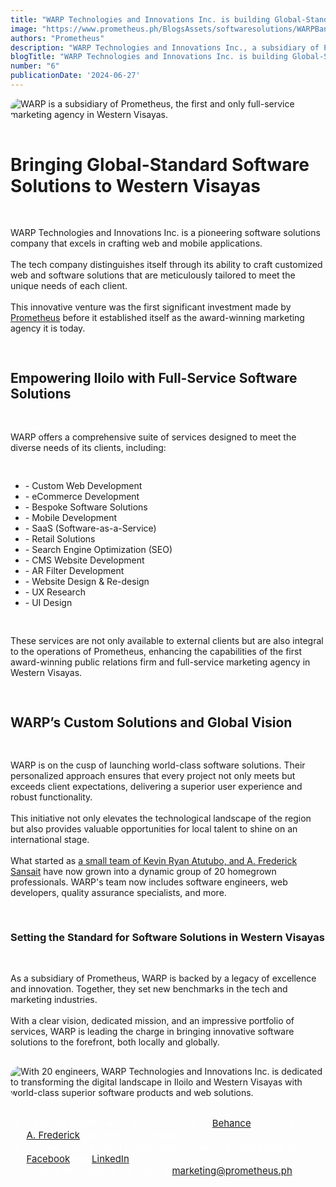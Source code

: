 ```yaml
---
title: "WARP Technologies and Innovations Inc. is building Global-Standard Software Solutions in Iloilo "
image: "https://www.prometheus.ph/BlogsAssets/softwaresolutions/WARPBanner.webp"
authors: "Prometheus"
description: "WARP Technologies and Innovations Inc., a subsidiary of Prometheus is leading the charge in bringing innovative software solutions to the forefront, both locally and globally."
blogTitle: "WARP Technologies and Innovations Inc. is building Global-Standard Software Solutions in Iloilo "
number: "6"
publicationDate: '2024-06-27'
---
```


<div style="display: flex; flex-direction: column; gap: 1rem;">
  <img src="/BlogsAssets/softwaresolutions/WARPBanner.webp" alt="WARP is a subsidiary of Prometheus, the first and only full-service marketing agency in Western Visayas." style="border-radius: 15px;">

  <h1 className="text-[#FFFFFF] font-bold text-[20px] sm:text-[35px] pt-5 pb-2">
    Bringing Global-Standard Software Solutions to Western Visayas
  </h1>
  
  <p className="text-[#FFFFFF] text-[15px] sm:text-[28px] pb-5 sm:pb-10">
    WARP Technologies and Innovations Inc. is a pioneering software solutions company that excels in crafting web and mobile applications.
    <br/><br/>
    The tech company distinguishes itself through its ability to craft customized web and software solutions that are meticulously tailored to meet the unique needs of each client.
    <br/><br/>
    This innovative venture was the first significant investment made by <a href="https://www.prometheus.ph/" className="text-blue-500">Prometheus</a> before it established itself as the award-winning marketing agency it is today.
  </p>

  <h2 className="text-[#FFFFFF] text-[18px] font-bold sm:text-[30px] pt-10 pb-1">
    Empowering Iloilo with Full-Service Software Solutions
  </h2>

  <p className="text-[#FFFFFF] text-[15px] sm:text-[28px] pb-5 sm:pb-10">
    WARP offers a comprehensive suite of services designed to meet the diverse needs of its clients, including:
  </p>
  
  <ul className="text-[#FFFFFF] text-[15px] sm:text-[28px] pb-5 sm:pb-10">
    <li>- Custom Web Development</li>
    <li>- eCommerce Development</li>
    <li>- Bespoke Software Solutions</li>
    <li>- Mobile Development</li>
    <li>- SaaS (Software-as-a-Service)</li>
    <li>- Retail Solutions</li>
    <li>- Search Engine Optimization (SEO)</li>
    <li>- CMS Website Development</li>
    <li>- AR Filter Development</li>
    <li>- Website Design & Re-design</li>
    <li>- UX Research</li>
    <li>- UI Design</li>
  </ul>

  <p className="text-[#FFFFFF] text-[15px] sm:text-[28px] pb-5 sm:pb-10">
    These services are not only available to external clients but are also integral to the operations of Prometheus, enhancing the capabilities of the first award-winning public relations firm and full-service marketing agency in Western Visayas.
  </p>

  <h2 className="text-[#FFFFFF] text-[18px] sm:text-[35px] font-bold pt-10 pb-1">
    WARP’s Custom Solutions and Global Vision
  </h2>

  <p className="text-[#FFFFFF] text-[15px] sm:text-[28px] pb-5 sm:pb-10">
    WARP is on the cusp of launching world-class software solutions. Their personalized approach ensures that every project not only meets but exceeds client expectations, delivering a superior user experience and robust functionality.
    <br/><br/>
    This initiative not only elevates the technological landscape of the region but also provides valuable opportunities for local talent to shine on an international stage.
    <br/><br/>
    What started as <a href="https://www.prometheus.ph/blogs/smartsolutions" className="text-blue-500"> a small team of Kevin Ryan Atutubo, and A. Frederick Sansait</a>  have now grown into a dynamic group of 20 homegrown professionals. WARP's team now includes software engineers, web developers, quality assurance specialists, and more.
  </p>

  <h3 className="text-[#FFFFFF] text-[17px] font-bold sm:text-[28px] pt-10 pb-2">
    Setting the Standard for Software Solutions in Western Visayas
  </h3>

  <p className="text-[#FFFFFF] text-[15px] sm:text-[28px] pb-5 sm:pb-10">
    As a subsidiary of Prometheus, WARP is backed by a legacy of excellence and innovation. Together, they set new benchmarks in the tech and marketing industries.
    <br/><br/>
    With a clear vision, dedicated mission, and an impressive portfolio of services, WARP is leading the charge in bringing innovative software solutions to the forefront, both locally and globally.
  </p>

  <img src="/BlogsAssets/softwaresolutions/WARPGroup3.webp" alt="With 20 engineers, WARP Technologies and Innovations Inc. is dedicated to transforming the digital landscape in Iloilo and Western Visayas with world-class superior software products and web solutions." style="border-radius: 15px;">

  <div style="color: white; font-size: 15px; display: flex; flex-direction: column; gap: 3.5rem;">
    <ul className="text-[#FFFFFF] sm:text-[15px] flex flex-col gap-5">
      <li className="text-[#FFFFFF] sm:text-[15px]">- Explore WARP’s work for Prometheus at <a href="https://www.behance.net/prometheus-ph/projects" className="text-blue-500">Behance</a>. Connect with <a href="https://www.linkedin.com/in/afredericksansait/" className="text-blue-500">A. Frederick</a> and <a href="https://www.linkedin.com/in/kebatu/"></a>Kevin on LinkedIn.</li>
      <li className="text-[#FFFFFF] sm:text-[15px]">- To learn more about Prometheus, follow its official pages on <a href="https://www.facebook.com/PrometheusPr" className="text-blue-500">Facebook</a> and <a href="https://www.linkedin.com/company/prometheusph/" className="text-blue-500">LinkedIn</a>.</li>
      <li className="text-[#FFFFFF] sm:text-[15px]">- Reach Prometheus via email at <a href="mailto:marketing@prometheus.ph" className="text-blue-500">marketing@prometheus.ph</a>.</li>
    </ul>
  </div>
</div>
